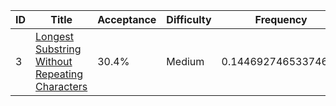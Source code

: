 |ID|Title|Acceptance|Difficulty|Frequency|
|----|-----|----|---|---|
|3|[Longest Substring Without Repeating Characters]( https://leetcode.com/problems/longest-substring-without-repeating-characters)|30.4%|Medium|0.14469274653374686|
